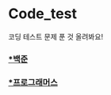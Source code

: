 # Code_test
코딩 테스트 문제 푼 것 올려봐요!

### [*백준](https://github.com/easydong02/Code_test/tree/main/Baekjoon)

### [*프로그래머스](https://github.com/easydong02/Code_test/tree/main/Baekjoon)
